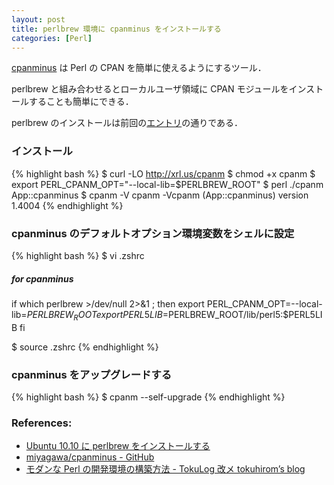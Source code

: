 ```yaml
---
layout: post
title: perlbrew 環境に cpanminus をインストールする
categories: [Perl]
--- 
```

[cpanminus](https://github.com/miyagawa/cpanminus/) は Perl の CPAN を簡単に使えるようにするツール．

perlbrew と組み合わせるとローカルユーザ領域に CPAN モジュールをインストールすることも簡単にできる．

perlbrew のインストールは前回の[エントリ](http://log.tomohiro.me/entries/installing-perlbrew-on-ubuntu10.10)の通りである．


### インストール

{% highlight bash %}
$ curl -LO http://xrl.us/cpanm
$ chmod +x cpanm
$ export PERL_CPANM_OPT="--local-lib=$PERLBREW_ROOT"
$ perl ./cpanm App::cpanminus
$ cpanm -V
cpanm -Vcpanm (App::cpanminus) version 1.4004
{% endhighlight %}


### cpanminus のデフォルトオプション環境変数をシェルに設定

{% highlight bash %}
$ vi .zshrc
##### for cpanminus #####
if which perlbrew >/dev/null 2>&1 ; then
    export PERL_CPANM_OPT=--local-lib=$PERLBREW_ROOT
    export PERL5LIB=$PERLBREW_ROOT/lib/perl5:$PERL5LIB
fi

$ source .zshrc
{% endhighlight %}


### cpanminus をアップグレードする

{% highlight bash %}
$ cpanm --self-upgrade
{% endhighlight %}


### References:

- [Ubuntu 10.10 に perlbrew をインストールする](http://log.tomohiro.me/entries/installing-perlbrew-on-ubuntu10.10) 
- [miyagawa/cpanminus - GitHub](https://github.com/miyagawa/cpanminus/)
- [モダンな Perl の開発環境の構築方法 - TokuLog 改メ tokuhirom’s blog](http://d.hatena.ne.jp/tokuhirom/20100716/perlenv) 
